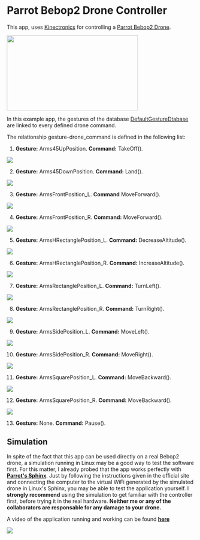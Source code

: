 # Parrot Bebop2 Drone Controller

This app, uses [Kinectronics](https://github.com/JMRMEDEV/Kinectronics) for controlling a [Parrot Bebop2 Drone](https://www.store-parrot.com.au/bebop-drone.html).

<img src="https://github.com/JMRMEDEV/Kinectronics/blob/master/RepositoryMedia/Devices/Drones/Parrot/Parrot-Bebop-2-dr.jpg" width="350" height="200">

In this example app, the gestures of the database [DefaultGestureDtabase](https://github.com/JMRMEDEV/Kinectronics/wiki/Gesture-Databases#default-gesture-database) are linked to every defined drone command.

The relationship gesture-drone_command is defined in the following list:

1. **Gesture:** Arms45UpPosition. **Command:** TakeOff().

<img src="https://github.com/JMRMEDEV/Kinectronics/blob/master/RepositoryMedia/Examples/Bebop2Controller/Takeoff.png">

2. **Gesture:** Arms45DownPosition. **Command:** Land().

<img src="https://github.com/JMRMEDEV/Kinectronics/blob/master/RepositoryMedia/Examples/Bebop2Controller/Land.png">

3. **Gesture:** ArmsFrontPosition_L. **Command** MoveForward().

<img src="https://github.com/JMRMEDEV/Kinectronics/blob/master/RepositoryMedia/Examples/Bebop2Controller/MoveFront.png">

4. **Gesture:** ArmsFrontPosition_R. **Command:** MoveForward().

<img src="https://github.com/JMRMEDEV/Kinectronics/blob/master/RepositoryMedia/Examples/Bebop2Controller/MoveFront.png">

5. **Gesture:** ArmsHRectanglePosition_L. **Command:** DecreaseAltitude().

<img src="https://github.com/JMRMEDEV/Kinectronics/blob/master/RepositoryMedia/Examples/Bebop2Controller/MoveDown.png">

6. **Gesture:** ArmsHRectanglePosition_R. **Command:** IncreaseAltitude().

<img src="https://github.com/JMRMEDEV/Kinectronics/blob/master/RepositoryMedia/Examples/Bebop2Controller/MoveUp.png">

7. **Gesture:** ArmsRectanglePosition_L. **Command:** TurnLeft().

<img src="https://github.com/JMRMEDEV/Kinectronics/blob/master/RepositoryMedia/Examples/Bebop2Controller/TurnLeft.png">

8. **Gesture:** ArmsRectanglePosition_R. **Command:** TurnRight().

<img src="https://github.com/JMRMEDEV/Kinectronics/blob/master/RepositoryMedia/Examples/Bebop2Controller/TurnRight.png">

9. **Gesture:** ArmsSidePosition_L. **Command:** MoveLeft().

<img src="https://github.com/JMRMEDEV/Kinectronics/blob/master/RepositoryMedia/Examples/Bebop2Controller/MoveLeft.png">

10. **Gesture:** ArmsSidePosition_R. **Command:** MoveRight().

<img src="https://github.com/JMRMEDEV/Kinectronics/blob/master/RepositoryMedia/Examples/Bebop2Controller/MoveRight.png">

11. **Gesture:** ArmsSquarePosition_L. **Command:** MoveBackward().

<img src="https://github.com/JMRMEDEV/Kinectronics/blob/master/RepositoryMedia/Examples/Bebop2Controller/MoveBack.png">

12. **Gesture:** ArmsSquarePosition_R. **Command:** MoveBackward().

<img src="https://github.com/JMRMEDEV/Kinectronics/blob/master/RepositoryMedia/Examples/Bebop2Controller/MoveBack.png">

13. **Gesture:** None. **Command:** Pause().

## Simulation

In spite of the fact that this app can be used directly on a real Bebop2 drone, a simulation running in Linux may be a good way to test the software first. For this matter, I already probed that the app works perfectly with [**Parrot's Sphinx**](https://developer.parrot.com/docs/sphinx/whatissphinx.html). Just by following the instructions given in the official site and connecting the computer to the virtual WiFi generated by the simulated drone in Linux's Sphinx, you may be able to test the application yourself. I **strongly recommend** using the simulation to get familiar with the controller first, before trying it in the real hardware. **Neither me or any of the collaborators are responsable for any damage to your drone.**

A video of the application running and working can be found [**here**](https://www.youtube.com/watch?v=EmrJDH47yOk&t=14s)

<img src="https://github.com/JMRMEDEV/Kinectronics/blob/master/RepositoryMedia/Examples/Bebop2Controller/TestApp.png">

